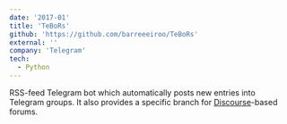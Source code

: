 ```yaml
---
date: '2017-01'
title: 'TeBoRs'
github: 'https://github.com/barreeeiroo/TeBoRs'
external: ''
company: 'Telegram'
tech:
  - Python
---
```


RSS-feed Telegram bot which automatically posts new entries into Telegram groups. It also provides a specific branch
for [Discourse](https://discourse.org/)-based forums.
